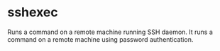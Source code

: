 # sshexec

Runs a command on a remote machine running SSH daemon. It runs a command on a remote machine using password authentication.